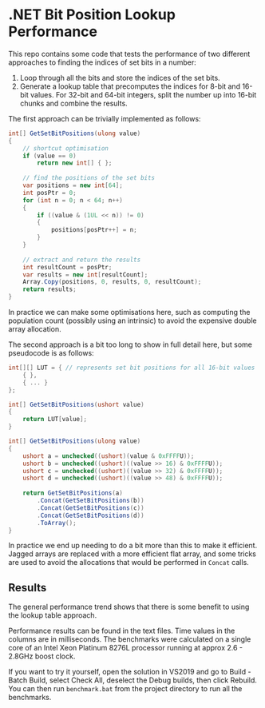 # .NET Bit Position Lookup Performance

This repo contains some code that tests the performance of two different approaches to finding the indices of set bits in a number:

1. Loop through all the bits and store the indices of the set bits.
2. Generate a lookup table that precomputes the indices for 8-bit and 16-bit values. For 32-bit and 64-bit integers, split the number up into 16-bit chunks and combine the results.

The first approach can be trivially implemented as follows:

```c#
int[] GetSetBitPositions(ulong value)
{
    // shortcut optimisation
    if (value == 0)
        return new int[] { };
    
    // find the positions of the set bits
    var positions = new int[64];
    int posPtr = 0;
    for (int n = 0; n < 64; n++)
    {
        if ((value & (1UL << n)) != 0)
        {
            positions[posPtr++] = n;
        }
    }
    
    // extract and return the results
    int resultCount = posPtr;
    var results = new int[resultCount];
    Array.Copy(positions, 0, results, 0, resultCount);
    return results;
}
```

In practice we can make some optimisations here, such as computing the population count (possibly using an intrinsic) to avoid the expensive double array allocation.

The second approach is a bit too long to show in full detail here, but some pseudocode is as follows:

```c#
int[][] LUT = { // represents set bit positions for all 16-bit values
    { },
    { ... }
};

int[] GetSetBitPositions(ushort value)
{
    return LUT[value];
}

int[] GetSetBitPositions(ulong value)
{
    ushort a = unchecked((ushort)(value & 0xFFFFU));
    ushort b = unchecked((ushort)((value >> 16) & 0xFFFFU));
    ushort c = unchecked((ushort)((value >> 32) & 0xFFFFU));
    ushort d = unchecked((ushort)((value >> 48) & 0xFFFFU));
    
    return GetSetBitPositions(a)
        .Concat(GetSetBitPositions(b))
        .Concat(GetSetBitPositions(c))
        .Concat(GetSetBitPositions(d))
        .ToArray();
}
```

In practice we end up needing to do a bit more than this to make it efficient. Jagged arrays are replaced with a more efficient flat array, and some tricks are used to avoid the allocations that would be performed in `Concat` calls.

## Results

The general performance trend shows that there is some benefit to using the lookup table approach.

Performance results can be found in the text files. Time values in the columns are in milliseconds. The benchmarks were calculated on a single core of an Intel Xeon Platinum 8276L processor running at approx 2.6 - 2.8GHz boost clock.

If you want to try it yourself, open the solution in VS2019 and go to Build - Batch Build, select Check All, deselect the Debug builds, then click Rebuild. You can then run `benchmark.bat` from the project directory to run all the benchmarks.

